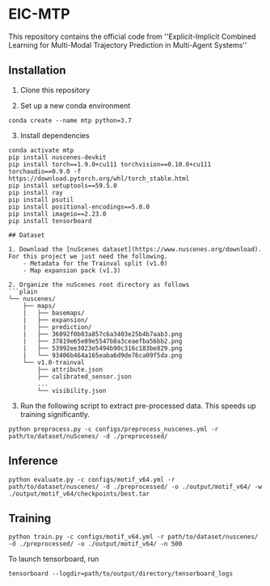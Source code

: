 # EIC-MTP

This repository contains the official code from ''Explicit-Implicit Combined Learning for Multi-Modal Trajectory Prediction in Multi-Agent Systems''

## Installation

1. Clone this repository 

2. Set up a new conda environment 
``` shell
conda create --name mtp python=3.7
```

3. Install dependencies
```shell
conda activate mtp
pip install nuscenes-devkit
pip install torch==1.9.0+cu111 torchvision==0.10.0+cu111 torchaudio==0.9.0 -f https://download.pytorch.org/whl/torch_stable.html
pip install setuptools==59.5.0
pip install ray
pip install psutil
pip install positional-encodings==5.0.0
pip install imageio==2.23.0
pip install tensorboard

## Dataset

1. Download the [nuScenes dataset](https://www.nuscenes.org/download). For this project we just need the following.
    - Metadata for the Trainval split (v1.0)
    - Map expansion pack (v1.3)

2. Organize the nuScenes root directory as follows
```plain
└── nuscenes/
    ├── maps/
    |   ├── basemaps/
    |   ├── expansion/
    |   ├── prediction/
    |   ├── 36092f0b03a857c6a3403e25b4b7aab3.png
    |   ├── 37819e65e09e5547b8a3ceaefba56bb2.png
    |   ├── 53992ee3023e5494b90c316c183be829.png
    |   └── 93406b464a165eaba6d9de76ca09f5da.png
    └── v1.0-trainval
        ├── attribute.json
        ├── calibrated_sensor.json
        ...
        └── visibility.json         
```

3. Run the following script to extract pre-processed data. This speeds up training significantly.
```shell
python preprocess.py -c configs/preprocess_nuscenes.yml -r path/to/dataset/nuScenes/ -d ./preprocessed/
```

## Inference
```shell
python evaluate.py -c configs/motif_v64.yml -r path/to/dataset/nuscenes/ -d ./preprocessed/ -o ./output/motif_v64/ -w ./output/motif_v64/checkpoints/best.tar
```
## Training
```shell
python train.py -c configs/motif_v64.yml -r path/to/dataset/nuscenes/ -d ./preprocessed/ -o ./output/motif_v64/ -n 500
```

To launch tensorboard, run
```shell
tensorboard --logdir=path/to/output/directory/tensorboard_logs
```
